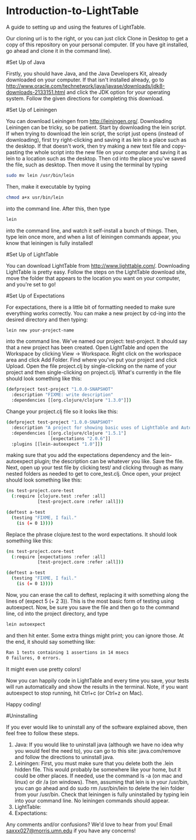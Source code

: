 Introduction-to-LightTable
==========================

A guide to setting up and using the features of LightTable.

Our cloning url is to the right, or you can just click Clone in Desktop to get a copy of this repository on your personal computer. (If you have git installed, go ahead and clone it in the command line).

#Set Up of Java

Firstly, you should have Java, and the Java Developers Kit, already downloaded on your computer. If that isn't installed already, go to http://www.oracle.com/technetwork/java/javase/downloads/jdk8-downloads-2133151.html and click the JDK option for your operating system. Follow the given directions for completing this download.

#Set Up of Leiningen

You can download Leiningen from http://leiningen.org/. Downloading Leiningen can be tricky, so be patient. Start by downloading the lein script. If when trying to download the lein script, the script just opens (instead of downloading), first try right-clicking and saving it as lein to a place such as the desktop. If that doesn't work, then try making a new text file and copy-pasting the whole script into the new file on your computer and saving it as lein to a location such as the desktop. Then cd into the place you've saved the file, such as desktop. Then move it using the terminal by typing

```bash
sudo mv lein /usr/bin/lein
```

Then, make it executable by typing

```bash
chmod a+x usr/bin/lein
```

into the command line. After this, then type

```bash
lein
```

into the command line, and watch it self-install a bunch of things. Then, type lein once more, and when a list of leiningen commands appear, you know that leiningen is fully installed!

#Set Up of LightTable

You can download LightTable from http://www.lighttable.com/. Downloading LightTable is pretty easy. Follow the steps on the LightTable download site, move the folder that appears to the location you want on your computer, and you're set to go!

#Set Up of Expectations

For expectations, there is a little bit of formatting needed to make sure everything works correctly. You can make a new project by cd-ing into the desired directory and then typing:

``` bash
lein new your-project-name
```

into the command line. We've named our project: test-project. It should say that a new project has been created. Open LightTable and open the Workspace by clicking View -> Workspace. Right click on the workspace area and click Add Folder. Find where you've put your project and click Upload. Open the file project.clj by single-clicking on the name of your project and then single-clicking on project.clj. What's currently in the file should look something like this:

```bash
(defproject test-project "1.0.0-SNAPSHOT"
  :description "FIXME: write description"
  :dependencies [[org.clojure/clojure "1.3.0"]])
```

Change your project.clj file so it looks like this:

```bash
(defproject test-project "1.0.0-SNAPSHOT"
  :description "A project for showing basic uses of LightTable and Autoexpect"
  :dependencies [[org.clojure/clojure "1.5.1"]
                 [expectations "2.0.6"]]
  :plugins [[lein-autoexpect "1.0"]])
```

making sure that you add the expectations dependency and the lein-autoexpect plugin; the description can be whatever you like. Save the file. Next, open up your test file by clicking test/  and clicking through as many nested folders as needed to get to core_test.clj. Once open, your project should look something like this:

```bash
(ns test-project.core-test
  (:require [clojure.test :refer :all]
            [test-project.core :refer :all]))

(deftest a-test
  (testing "FIXME, I fail."
    (is (= 0 1))))
```

Replace the phrase clojure.test to the word expectations. It should look something like this:

```bash
(ns test-project.core-test
  (:require [expectations :refer :all]
            [test-project.core :refer :all]))

(deftest a-test
  (testing "FIXME, I fail."
    (is (= 0 1))))
```

Now, you can erase the call to deftest, replacing it with something along the lines of (expect 5 (+ 2 3)). This is the most basic form of testing using autoexpect. Now, be sure you save the file and then go to the command line, cd into the project directory, and type

```bash
lein autoexpect
```

and then hit enter. Some extra things might print; you can ignore those. At the end, it should say something like:

```bash
Ran 1 tests containing 1 assertions in 14 msecs
0 failures, 0 errors.
```

It might even use pretty colors!

Now you can happily code in LightTable and every time you save, your tests will run automatically and show the results in the terminal. Note, if you want autoexpect to stop running, hit Ctrl+c (or Ctrl+z on Mac).

Happy coding!

#Uninstalling

If you ever would like to uninstall any of the software explained above, then feel free to follow these steps.

1. Java: If you would like to uninstall java (although we have no idea why you would feel the need to), you can go to this site: java.com/remove and follow the directions to uninstall java.
2. Leiningen: First, you must make sure that you delete both the .lein hidden file. This would probably be somewhere like your home, but it could be other places. If needed, use the command ls -a (on mac and linux) or dir /a (on windows). Then, assuming that lein is in your /usr/bin, you can go ahead and do sudo rm /usr/bin/lein to delete the lein folder from your /usr/bin. Check that leiningen is fully uninstalled by typing lein into your command line. No leiningen commands should appear.
3. LightTable:
4. Expectations:

Any comments and/or confusions? We'd love to hear from you! Email saxxx027@morris.umn.edu if you have any concerns!
